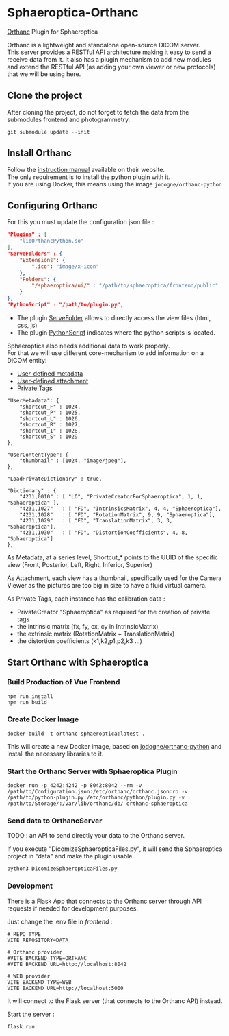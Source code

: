 # Sphaeroptica-Orthanc
[Orthanc](https://www.orthanc-server.com/) Plugin  for Sphaeroptica

Orthanc is a lightweight and standalone open-source DICOM server.  
This server provides a RESTful API architecture making it easy to send a receive data from it.
It also has a plugin mechanism to add new modules and extend the RESTful API (as adding your own viewer or new protocols) that we will be using here. 

## Clone the project

After cloning the project, do not forget to fetch the data from the submodules frontend and photogrammetry.
```
git submodule update --init
```

## Install Orthanc

Follow the [instruction manual](https://orthanc.uclouvain.be/book/users/cookbook.html) available on their website.  
The only requirement is to install the python plugin with it.  
If you are using Docker, this means using the image `jodogne/orthanc-python`

## Configuring Orthanc

For this you must update the configuration json file :
```json
"Plugins" : [ 
    "libOrthancPython.so"
],
"ServeFolders" : {
    "Extensions": {
        ".ico": "image/x-icon"
    },
    "Folders": {
        "/sphaeroptica/ui/" : "/path/to/sphaeroptica/frontend/public"
    }
},
"PythonScript" : "/path/to/plugin.py",
```

* The plugin [ServeFolder](https://orthanc.uclouvain.be/book/plugins/serve-folders.html?highlight=servefolders) allows to directly access the view files (html, css, js)
* The plugin [PythonScript](https://orthanc.uclouvain.be/book/plugins/python.html?highlight=python%20plugin) indicates where the python scripts is located.

Sphaeroptica also needs additional data to work properly.  
For that we will use different core-mechanism to add information on a DICOM entity:

* [User-defined metadata](https://orthanc.uclouvain.be/book/faq/features.html?highlight=user%20defined%20metadata#user-defined-metadata)
* [User-defined attachment](https://orthanc.uclouvain.be/book/faq/features.html?highlight=user%20defined%20metadata#user-defined-attachments)
* [Private Tags](https://orthanc.uclouvain.be/book/users/advanced-rest.html?highlight=private%20tags#creating-dicom-instance-with-private-tags)
```
"UserMetadata": {
    "shortcut_F" : 1024,
    "shortcut_P" : 1025,
    "shortcut_L" : 1026,
    "shortcut_R" : 1027,
    "shortcut_I" : 1028,
    "shortcut_S" : 1029
},

"UserContentType": {
    "thumbnail" : [1024, "image/jpeg"],
},

"LoadPrivateDictionary" : true,

"Dictionary" : {
    "4231,0010" : [ "LO", "PrivateCreatorForSphaeroptica", 1, 1, "Sphaeroptica" ],
    "4231,1027"   : [ "FD", "IntrinsicsMatrix", 4, 4, "Sphaeroptica"],
    "4231,1028"   : [ "FD", "RotationMatrix", 9, 9, "Sphaeroptica"],
    "4231,1029"   : [ "FD", "TranslationMatrix", 3, 3, "Sphaeroptica"],
    "4231,1030"   : [ "FD", "DistortionCoefficients", 4, 8, "Sphaeroptica"]
},
```

As Metadata, at a series level, Shortcut_* points to the UUID of the specific view (Front, Posterior, Left, Right, Inferior, Superior)

As Attachment, each view has a thumbnail, specifically used for the Camera Viewer as the pictures are too big in size to have a fluid virtual camera.

As Private Tags, each instance has the calibration data :
* PrivateCreator "Sphaeroptica" as required for the creation of private tags
* the intrinsic matrix (fx, fy, cx, cy in IntrinsicMatrix)
* the extrinsic matrix (RotationMatrix + TranslationMatrix)
* the distortion coefficients (k1,k2,p1,p2,k3 ...)


## Start Orthanc with Sphaeroptica

### Build Production of Vue Frontend
```
npm run install
npm run build
```

### Create Docker Image
```
docker build -t orthanc-sphaeroptica:latest .
```

This will create a new Docker image, based on [jodogne/orthanc-python](https://hub.docker.com/r/jodogne/orthanc-python/tags) and install the necessary libraries to it.

### Start the Orthanc Server with Sphaeroptica Plugin
```
docker run -p 4242:4242 -p 8042:8042 --rm -v /path/to/Configuration.json:/etc/orthanc/orthanc.json:ro -v /path/to/python-plugin.py:/etc/orthanc/python/plugin.py -v /path/to/Storage/:/var/lib/orthanc/db/ orthanc-sphaeroptica
```

### Send data to OrthancServer

TODO : an API to send directly your data to the Orthanc server.

If you execute "DicomizeSphaeropticaFiles.py", it will send the Sphaeroptica project in "data" and make the plugin usable.

```
python3 DicomizeSphaeropticaFiles.py
```

### Development

There is a Flask App that connects to the Orthanc server through API requests if needed for development purposes.

Just change the .env file in *frontend* :
```
# REPO TYPE
VITE_REPOSITORY=DATA

# Orthanc provider
#VITE_BACKEND_TYPE=ORTHANC
#VITE_BACKEND_URL=http://localhost:8042

# WEB provider
VITE_BACKEND_TYPE=WEB
VITE_BACKEND_URL=http://localhost:5000
```

It will connect to the Flask server (that connects to the Orthanc API) instead.

Start the server : 
```
flask run
```
